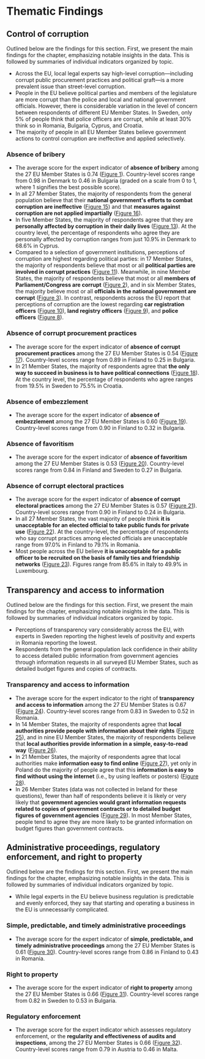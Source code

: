 # Thematic Findings

## Control of corruption

Outlined below are the findings for this section. First, we present the main findings for the chapter, emphasizing notable insights in the data. This is followed by summaries of individual indicators organized by topic.

- Across the EU, local legal experts say high-level corruption—including corrupt public procurement practices and political graft—is a more prevalent issue than street-level corruption.
- People in the EU believe political parties and members of the legislature are more corrupt than the police and local and national government officials. However, there is considerable variation in the level of concern between respondents of different EU Member States. In Sweden, only 5% of people think that police officers are corrupt, while at least 30% think so in Romania, Bulgaria, Cyprus, and Croatia.
- The majority of people in all EU Member States believe government actions to control corruption are ineffective and applied selectively.

### Absence of bribery

- The average score for the expert indicator of **absence of bribery** among the 27 EU Member States is 0.74 (<a class="crossref" href="#R3F1">Figure 1</a>). Country-level scores range from 0.98 in Denmark to 0.46 in Bulgaria (graded on a scale from 0 to 1, where 1 signifies the best possible score).
- In all 27 Member States, the majority of respondents from the general population believe that their **national government's efforts to combat corruption are ineffective** (<a class="crossref" href="#R3F17">Figure 15</a>) and that **measures against corruption are not applied impartially** (<a class="crossref" href="#R3F18">Figure 16</a>).
- In five Member States, the majority of respondents agree that they are **personally affected by corruption in their daily lives** (<a class="crossref" href="#R3F15">Figure 13</a>). At the country level, the percentage of respondents who agree they are personally affected by corruption ranges from just 10.9% in Denmark to 68.6% in Cyprus.
- Compared to a selection of government institutions, perceptions of corruption are highest regarding political parties: in 17 Member States, the majority of respondents believe that most or all **political parties are involved in corrupt practices** (<a class="crossref" href="#R3F11">Figure 11</a>). Meanwhile, in nine Member States, the majority of respondents believe that most or all **members of Parliament/Congress are corrupt** (<a class="crossref" href="#R3F2">Figure 2</a>), and in six Member States, the majority believe most or all **officials in the national government are corrupt** (<a class="crossref" href="#R3F3">Figure 3</a>). In contrast, respondents across the EU report that perceptions of corruption are the lowest regarding **car registration officers** (<a class="crossref" href="#R3F10">Figure 10</a>), **land registry officers** (<a class="crossref" href="#R3F9">Figure 9</a>), and **police officers** (<a class="crossref" href="#R3F8">Figure 8</a>).

### Absence of corrupt procurement practices

- The average score for the expert indicator of **absence of corrupt procurement practices** among the 27 EU Member States is 0.54 (<a class="crossref" href="#R3F19">Figure 17</a>). Country-level scores range from 0.89 in Finland to 0.25 in Bulgaria.
- In 21 Member States, the majority of respondents agree that **the only way to succeed in business is to have political connections** (<a class="crossref" href="#R3F20">Figure 18</a>). At the country level, the percentage of respondents who agree ranges from 19.5% in Sweden to 75.5% in Croatia.

### Absence of embezzlement

- The average score for the expert indicator of **absence of embezzlement** among the 27 EU Member States is 0.60 (<a class="crossref" href="#R3F21">Figure 19</a>). Country-level scores range from 0.90 in Finland to 0.32 in Bulgaria.

### Absence of favoritism

- The average score for the expert indicator of **absence of favoritism** among the 27 EU Member States is 0.53 (<a class="crossref" href="#R3F22">Figure 20</a>). Country-level scores range from 0.84 in Finland and Sweden to 0.27 in Bulgaria.

### Absence of corrupt electoral practices

- The average score for the expert indicator of **absence of corrupt electoral practices** among the 27 EU Member States is 0.57 (<a class="crossref" href="#R3F23">Figure 21</a>). Country-level scores range from 0.90 in Finland to 0.24 in Bulgaria.
- In all 27 Member States, the vast majority of people think **it is unacceptable for an elected official to take public funds for private use** (<a class="crossref" href="#R3F24">Figure 22</a>). At the country-level, the percentage of respondents who say corrupt practices among elected officials are unacceptable range from 97.0% in Finland to 79.1% in Romania.
- Most people across the EU believe **it is unacceptable for a public officer to be recruited on the basis of family ties and friendship networks** (<a class="crossref" href="#R3F25">Figure 23</a>). Figures range from 85.6% in Italy to 49.9% in Luxembourg.

## Transparency and access to information

Outlined below are the findings for this section. First, we present the main findings for the chapter, emphasizing notable insights in the data. This is followed by summaries of individual indicators organized by topic. 

- Perceptions of transparency vary considerably across the EU, with experts in Sweden reporting the highest levels of positivity and experts in Romania reporting the lowest.
- Respondents from the general population lack confidence in their ability to access detailed public information from government agencies through information requests in all surveyed EU Member States, such as detailed budget figures and copies of contracts. 

### Transparency and access to information

- The average score for the expert indicator to the right of **transparency and access to information** among the 27 EU Member States is 0.67 (<a class="crossref" href="#R3F26">Figure 24</a>). Country-level scores range from 0.83 in Sweden to 0.52 in Romania.
- In 14 Member States, the majority of respondents agree that **local authorities provide people with information about their rights** (<a class="crossref" href="#R3F27">Figure 25</a>), and in nine EU Member States, the majority of respondents believe that **local authorities provide information in a simple, easy-to-read way** (<a class="crossref" href="#R3F28">Figure 26</a>).
- In 21 Member States, the majority of respondents agree that local authorities make **information easy to find online** (<a class="crossref" href="#R3F29">Figure 27</a>), yet only in Poland do the majority of people agree that this **information is easy to find without using the internet** (i.e., by using leaflets or posters) (<a class="crossref" href="#R3F30">Figure 28</a>).
- In 26 Member States (data was not collected in Ireland for these questions), fewer than half of respondents believe it is likely or very likely that **government agencies would grant information requests related to copies of government contracts or to detailed budget figures of government agencies** (<a class="crossref" href="#R3F31">Figure 29</a>). In most Member States, people tend to agree they are more likely to be granted information on budget figures than government contracts.

## Administrative proceedings, regulatory enforcement, and right to property

Outlined below are the findings for this section. First, we present the main findings for the chapter, emphasizing notable insights in the data. This is followed by summaries of individual indicators organized by topic. 

- While legal experts in the EU believe business regulation is predictable and evenly enforced, they say that starting and operating a business in the EU is unnecessarily complicated.

### Simple, predictable, and timely administrative proceedings

- The average score for the expert indicator of **simple, predictable, and timely administrative proceedings** among the 27 EU Member States is 0.61 (<a class="crossref" href="#R3F32">Figure 30</a>). Country-level scores range from 0.86 in Finland to 0.43 in Romania.

### Right to property

- The average score for the expert indicator of **right to property** among the 27 EU Member States is 0.66 (<a class="crossref" href="#R3F33">Figure 31</a>). Country-level scores range from 0.82 in Sweden to 0.53 in Bulgaria.

### Regulatory enforcement

- The average score for the expert indicator which assesses regulatory enforcement, or the **regularity and effectiveness of audits and inspections**, among the 27 EU Member States is 0.66 (<a class="crossref" href="#R3F34">Figure 32</a>). Country-level scores range from 0.79 in Austria to 0.46 in Malta.

